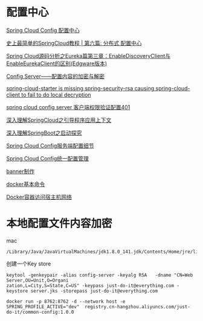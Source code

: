 配置中心
=====


[Spring Cloud Config 配置中心](https://juejin.im/post/5adeea37f265da0b8a674337)

[史上最简单的SpringCloud教程 | 第六篇: 分布式 配置中心](https://blog.csdn.net/forezp/article/details/70037291)

[Spring Cloud源码分析之Eureka篇第三章：EnableDiscoveryClient与EnableEurekaClient的区别(Edgware版本)](https://blog.csdn.net/boling_cavalry/article/details/82668480)

[Config Server——配置内容的加密与解密](http://www.itmuch.com/spring-cloud/config-server-encrypt-decrypt/)

[spring-cloud-starter is missing spring-security-rsa causing spring-cloud-client to fail to do local decryption](https://github.com/spring-cloud/spring-cloud-config/issues/84)

[spring cloud config server 客户端权限验证配置401](https://www.oschina.net/question/3877992_2281476)

[深入理解SpringCloud之引导程序应用上下文](https://www.cnblogs.com/niechen/p/8968204.html#_label0)

[深入理解SpringBoot之启动探究](https://www.cnblogs.com/niechen/p/8947973.html)

[Spring Cloud Config服务端配置细节](https://mp.weixin.qq.com/s/Moab4xUudoY6Xz_i4HNo4g)

[Spring Cloud Config统一配置管理](https://mrbird.cc/Spring-Cloud-Config.html)

[banner制作](https://www.cnblogs.com/woshimrf/p/banner-ascii-2-txt.html)

[docker基本命令](http://www.runoob.com/docker/docker-run-command.html)

[Docker容器访问宿主机网络](https://jingsam.github.io/2018/10/16/host-in-docker.html)


本地配置文件内容加密
======
mac
```shell
/Library/Java/JavaVirtualMachines/jdk1.8.0_141.jdk/Contents/Home/jre/lib/security
```

创建一个Key store
```shell
keytool -genkeypair -alias config-server -keyalg RSA   -dname "CN=Web Server,OU=Unit,O=Organi
zation,L=City,S=State,C=US" -keypass just-do-it@everything.com -keystore server.jks -storepass just-do-it@everything.com
```

```shell
docker run -p 8762:8762 -d --network host -e SPRING_PROFILE_ACTIVE="dev"  registry.cn-hangzhou.aliyuncs.com/just-do-it/common-config:1.0.0
```